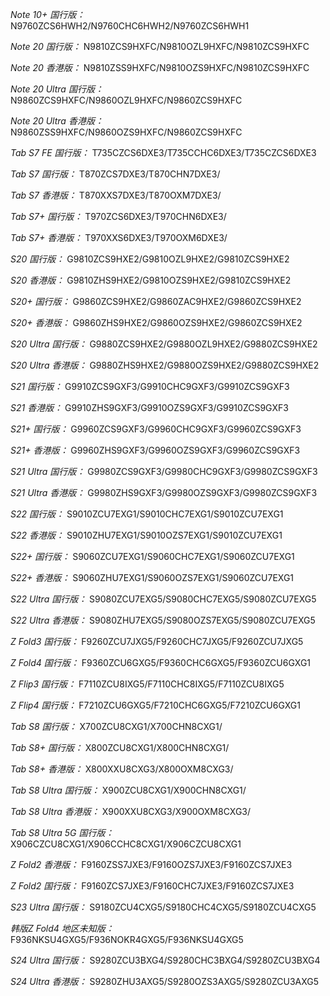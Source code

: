 *Note 10+ 国行版：*
N9760ZCS6HWH2/N9760CHC6HWH2/N9760ZCS6HWH1

*Note 20 国行版：*
N9810ZCS9HXFC/N9810OZL9HXFC/N9810ZCS9HXFC

*Note 20 香港版：*
N9810ZSS9HXFC/N9810OZS9HXFC/N9810ZCS9HXFC

*Note 20 Ultra 国行版：*
N9860ZCS9HXFC/N9860OZL9HXFC/N9860ZCS9HXFC

*Note 20 Ultra 香港版：*
N9860ZSS9HXFC/N9860OZS9HXFC/N9860ZCS9HXFC

*Tab S7 FE 国行版：*
T735CZCS6DXE3/T735CCHC6DXE3/T735CZCS6DXE3

*Tab S7 国行版：*
T870ZCS7DXE3/T870CHN7DXE3/

*Tab S7 香港版：*
T870XXS7DXE3/T870OXM7DXE3/

*Tab S7+ 国行版：*
T970ZCS6DXE3/T970CHN6DXE3/

*Tab S7+ 香港版：*
T970XXS6DXE3/T970OXM6DXE3/

*S20 国行版：*
G9810ZCS9HXE2/G9810OZL9HXE2/G9810ZCS9HXE2

*S20 香港版：*
G9810ZHS9HXE2/G9810OZS9HXE2/G9810ZCS9HXE2

*S20+ 国行版：*
G9860ZCS9HXE2/G9860ZAC9HXE2/G9860ZCS9HXE2

*S20+ 香港版：*
G9860ZHS9HXE2/G9860OZS9HXE2/G9860ZCS9HXE2

*S20 Ultra 国行版：*
G9880ZCS9HXE2/G9880OZL9HXE2/G9880ZCS9HXE2

*S20 Ultra 香港版：*
G9880ZHS9HXE2/G9880OZS9HXE2/G9880ZCS9HXE2

*S21 国行版：*
G9910ZCS9GXF3/G9910CHC9GXF3/G9910ZCS9GXF3

*S21 香港版：*
G9910ZHS9GXF3/G9910OZS9GXF3/G9910ZCS9GXF3

*S21+ 国行版：*
G9960ZCS9GXF3/G9960CHC9GXF3/G9960ZCS9GXF3

*S21+ 香港版：*
G9960ZHS9GXF3/G9960OZS9GXF3/G9960ZCS9GXF3

*S21 Ultra 国行版：*
G9980ZCS9GXF3/G9980CHC9GXF3/G9980ZCS9GXF3

*S21 Ultra 香港版：*
G9980ZHS9GXF3/G9980OZS9GXF3/G9980ZCS9GXF3

*S22 国行版：*
S9010ZCU7EXG1/S9010CHC7EXG1/S9010ZCU7EXG1

*S22 香港版：*
S9010ZHU7EXG1/S9010OZS7EXG1/S9010ZCU7EXG1

*S22+ 国行版：*
S9060ZCU7EXG1/S9060CHC7EXG1/S9060ZCU7EXG1

*S22+ 香港版：*
S9060ZHU7EXG1/S9060OZS7EXG1/S9060ZCU7EXG1

*S22 Ultra 国行版：*
S9080ZCU7EXG5/S9080CHC7EXG5/S9080ZCU7EXG5

*S22 Ultra 香港版：*
S9080ZHU7EXG5/S9080OZS7EXG5/S9080ZCU7EXG5

*Z Fold3 国行版：*
F9260ZCU7JXG5/F9260CHC7JXG5/F9260ZCU7JXG5

*Z Fold4 国行版：*
F9360ZCU6GXG5/F9360CHC6GXG5/F9360ZCU6GXG1

*Z Flip3 国行版：*
F7110ZCU8IXG5/F7110CHC8IXG5/F7110ZCU8IXG5

*Z Flip4 国行版：*
F7210ZCU6GXG5/F7210CHC6GXG5/F7210ZCU6GXG1

*Tab S8 国行版：*
X700ZCU8CXG1/X700CHN8CXG1/

*Tab S8+ 国行版：*
X800ZCU8CXG1/X800CHN8CXG1/

*Tab S8+ 香港版：*
X800XXU8CXG3/X800OXM8CXG3/

*Tab S8 Ultra 国行版：*
X900ZCU8CXG1/X900CHN8CXG1/

*Tab S8 Ultra 香港版：*
X900XXU8CXG3/X900OXM8CXG3/

*Tab S8 Ultra 5G 国行版：*
X906CZCU8CXG1/X906CCHC8CXG1/X906CZCU8CXG1

*Z Fold2 香港版：*
F9160ZSS7JXE3/F9160OZS7JXE3/F9160ZCS7JXE3

*Z Fold2 国行版：*
F9160ZCS7JXE3/F9160CHC7JXE3/F9160ZCS7JXE3

*S23 Ultra 国行版：*
S9180ZCU4CXG5/S9180CHC4CXG5/S9180ZCU4CXG5

*韩版Z Fold4 地区未知版：*
F936NKSU4GXG5/F936NOKR4GXG5/F936NKSU4GXG5

*S24 Ultra 国行版：*
S9280ZCU3BXG4/S9280CHC3BXG4/S9280ZCU3BXG4

*S24 Ultra 香港版：*
S9280ZHU3AXG5/S9280OZS3AXG5/S9280ZCU3AXG5

